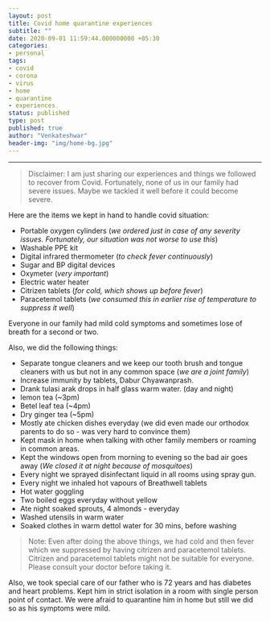 ```yaml
---
layout: post
title: Covid home quarantine experiences
subtitle: ""
date: 2020-09-01 11:59:44.000000000 +05:30
categories:
- personal
tags:
- covid
- corona
- virus
- home
- quarantine
- experiences
status: published
type: post
published: true
author: "Venkateshwar"
header-img: "img/home-bg.jpg"
---
```


<hr>
<blockquote>
<p>Disclaimer: I am just sharing our experiences and things we followed to recover from Covid. Fortunately, none of us in our family had severe issues. Maybe we tackled it well before it could become severe.</p>
</blockquote>
<p>Here are the items we kept in hand to handle covid situation:</p>
<ul>
<li>Portable oxygen cylinders (<em>we ordered just in case of any severity issues. Fortunately, our situation was not worse to use this</em>)</li>
<li>Washable PPE kit</li>
<li>Digital infrared thermometer (<em>to check fever continuously</em>)</li>
<li>Sugar and BP digital devices</li>
<li>Oxymeter (<em>very important</em>)</li>
<li>Electric water heater</li>
<li>Citrizen tablets (<em>for cold, which shows up before fever</em>)</li>
<li>Paracetemol tablets (<em>we consumed this in earlier rise of temperature to suppress it well</em>)</li>
</ul>
<p>Everyone in our family had mild cold symptoms and sometimes lose of breath for a second or two.</p>
<p>Also, we did the following things:</p>
<ul>
<li>Separate tongue cleaners and we keep our tooth brush and tongue cleaners with us but not in any common space (<em>we are a joint family</em>)</li>
<li>Increase immunity by tablets, Dabur Chyawanprash.</li>
<li>Drank tulasi arak drops in half glass warm water. (day and night)</li>
<li>lemon tea (~3pm)</li>
<li>Betel leaf tea (~4pm)</li>
<li>Dry ginger tea (~5pm)</li>
<li>Mostly ate chicken dishes everyday (we did even made our orthodox parents to do so - was very hard to convince them)</li>
<li>Kept mask in home when talking with other family members or roaming in common areas.</li>
<li>Kept the windows open from morning to evening so the bad air goes away (<em>We closed it at night because of mosquitoes</em>)</li>
<li>Every night we sprayed disinfectant liquid in all rooms using spray gun.</li>
<li>Every night we inhaled hot vapours of Breathwell tablets</li>
<li>Hot water goggling</li>
<li>Two boiled eggs everyday without yellow</li>
<li>Ate night soaked sprouts, 4 almonds - everyday</li>
<li>Washed utensils in warm water</li>
<li>Soaked clothes in warm dettol water for 30 mins, before washing</li>
</ul>
<blockquote>
<p>Note: Even after doing the above things, we had cold and then fever which we suppressed by having citrizen and paracetemol tablets. Citrizen and paracetemol tablets might not be suitable for everyone. Please consult your doctor before taking it.</p>
</blockquote>
<p>Also, we took special care of our father who is 72 years and has diabetes and heart problems. Kept him in strict isolation in a room with single person point of contact. We were afraid to quarantine him in home but still we did so as his symptoms were mild.</p>

